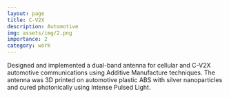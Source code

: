 ```yaml
---
layout: page
title: C-V2X
description: Automotive
img: assets/img/2.png
importance: 2
category: work
---
```


Designed and implemented a dual-band antenna for cellular and C-V2X automotive communications using Additive Manufacture techniques. The antenna was 3D printed on automotive plastic ABS with silver nanoparticles and cured photonically using Intense Pulsed Light. 
